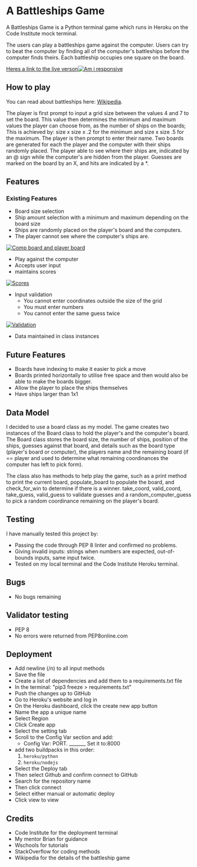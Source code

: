 # A Battleships Game

A Battleships Game is a Python terminal game which runs in Heroku on the Code Institute mock terminal.

The users can play a battleships game against the computer. Users can try to beat the computer by finding all of the computer's battleships before the computer finds theirs. Each battleship occupies one square on the board.

[Heres a link to the live verson](https://abattleship.herokuapp.com/ "Heres a link to the live verson")[![Am i responsive ](https://i.imgur.com/7BgrvWJ.jpeg "Am i responsive ")](https://i.imgur.com/7BgrvWJ.jpeg "Am i responsive ")

## How to play
You can read about battleships here: [Wikipedia](https://en.wikipedia.org/wiki/Battleship_(game) "Wikipedia").

The player is first prompt to input a grid size between the values 4 and 7 to set the board. This value then determines the minimum and maximum values the player can choose from, as the number of ships on the boards; This is achieved by: size x size x .2 for the minimum and size x size .5 for the maximum. The player is then prompt to enter their name. Two boards are generated for each the player and the computer with their ships randomly placed. The player able to see where their ships are, indicated by an @ sign while the computer's are hidden from the player. Guesses are marked on the board by an X, and hits are indicated by a *.

## Features 
### Existing Features
- Board size selection
- Ship amount selection with a minimum and maximum depending on the board size
- Ships are randomly placed on the player's board and the computers.
- The player cannot see where the computer's ships are.

[![Comp board and player board](https://i.imgur.com/yEJs8va.jpeg "Comp board and player board")](https://i.imgur.com/yEJs8va.jpeg "Comp board and player board")

- Play against the computer
- Accepts user input
- maintains scores

[![Scores](https://i.imgur.com/jVM9GbT.jpeg "Scores")](https://i.imgur.com/jVM9GbT.jpeg "Scores")

- Input validation
	- You cannot enter coordinates outside the size of the grid
	- You must enter numbers
	- You cannot enter the same guess twice
  
[![Validation ](https://i.imgur.com/8ZsHwXo.jpeg "Validation ")](https://i.imgur.com/8ZsHwXo.jpeg "Validation ")

- Data maintained in class instances

## Future Features
- Boards have indexing to make it easier to pick a move
- Boards printed horizontally to utilise free space and then would also be able to make the boards bigger.
- Allow the player to place the ships themselves
- Have ships larger than 1x1

## Data Model
I decided to use a board class as my model. The game creates two instances of the Board class to hold the player's and the computer's board. The Board class stores the board size, the number of ships, position of the ships, guesses against that board, and details such as the board type (player's board or computer), the players name and the remaining board (if == player and used to determine what remaining coordinances the computer has left to pick form).

The class also has methods to help play the game, such as a print method to print the current board, populate_board to populate the board, and check_for_win to determine if there is a winner. take_coord, valid_coord, take_guess, valid_guess to validate guesses and a random_computer_guess to pick a random coordinance remaining on the player's board.

## Testing
I have manually tested this project by:
- Passing the code through PEP 8 linter and confirmed no problems.
- Giving invalid inputs: strings when numbers are expected, out-of-bounds inputs, same input twice.
- Tested on my local terminal and the Code Institute Heroku terminal.

## Bugs 
- No bugs remaining

## Validator testing
- PEP 8
 - No errors were returned from PEP8online.com
 
## Deployment
- Add newline (/n) to all input methods
- Save the file
- Create a list of dependencies and add them to a requirements.txt file 
- In the terminal: "pip3 freeze > requirements.txt"
- Push the changes up to GitHub
- Go to Heroku's website and log in
- On the Heroku dashboard, click the create new app button
- Name the app a unique name 
- Select Region
- Click Create app
- Select the setting tab
-  Scroll to the Config Var section and add:
   - Config Var: PORT. _______ Set it to:8000
- add two buildpacks in this order:
  1. `heroku/python`
  1.  `heroku/nodejs`
- Select the Deploy tab
- Then select Github and confirm connect to GitHub
- Search for the repository name
- Then click connect
- Select either manual or automatic deploy
- Click view to view  

##  Credits
-  Code Institute for the deployment terminal
-  My mentor Brian for guidance
- Wschools for tutorials
- StackOverflow for coding methods
- Wikipedia for the details of the battleship game
